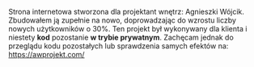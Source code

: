 Strona internetowa stworzona dla projektant wnętrz: Agnieszki Wójcik.
Zbudowałem ją zupełnie na nowo, doprowadzając do wzrostu liczby nowych użytkowników o 30%. Ten projekt był wykonywany dla klienta i niestety **kod** pozostanie **w trybie prywatnym**. Zachęcam jednak do przeglądu kodu pozostałych lub sprawdzenia samych efektów na: https://awprojekt.com/
